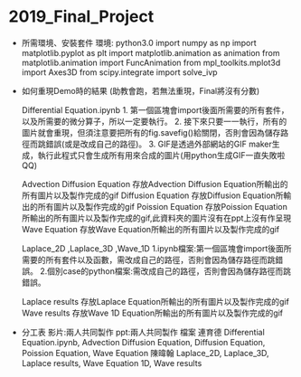 # 2019_Final_Project
* 所需環境、安裝套件
    環境: python3.0
    import numpy as np
    import matplotlib.pyplot as plt
    import matplotlib.animation as animation
    from matplotlib.animation import FuncAnimation
    from mpl_toolkits.mplot3d import Axes3D
    from scipy.integrate import solve_ivp

* 如何重現Demo時的結果 (助教會跑，若無法重現，Final將沒有分數)

    Differential Equation.ipynb
        1. 第一個區塊會import後面所需要的所有套件，以及所需要的微分算子，所以一定要執行。
        2. 接下來只要一一執行，所有的圖片就會重現，但須注意要把所有的fig.savefig()給關閉，否則會因為儲存路徑而跳錯誤(或是改成自己的路徑)。
        3. GIF是透過外部網站的GIF maker生成，執行此程式只會生成所有用來合成的圖片(用python生成GIF一直失敗啦QQ)
        
    Advection Diffusion Equation
    	存放Advection Diffusion Equation所輸出的所有圖片以及製作完成的gif
    Diffusion Equation
        存放Diffusion Equation所輸出的所有圖片以及製作完成的gif
    Poission Equation
        存放Poission Equation所輸出的所有圖片以及製作完成的gif,此資料夾的圖片沒有在ppt上沒有作呈現
    Wave Equation
        存放Wave Equation所輸出的所有圖片以及製作完成的gif
        
    Laplace_2D ,Laplace_3D ,Wave_1D
        1.ipynb檔案:第一個區塊會import後面所需要的所有套件以及函數，需改成自己的路徑，否則會因為儲存路徑而跳錯誤。
        2.個別case的python檔案:需改成自己的路徑，否則會因為儲存路徑而跳錯誤。
        
    Laplace results
        存放Laplace Equation所輸出的所有圖片以及製作完成的gif
    Wave results
        存放Wave 1D Equation所輸出的所有圖片以及製作完成的gif


* 分工表
    影片:兩人共同製作
    ppt:兩人共同製作
    檔案
        連育德 Differential Equation.ipynb, Advection Diffusion Equation, Diffusion Equation, Poission Equation, Wave Equation
        陳暐翰 Laplace_2D, Laplace_3D, Laplace results, Wave Equation 1D, Wave results
